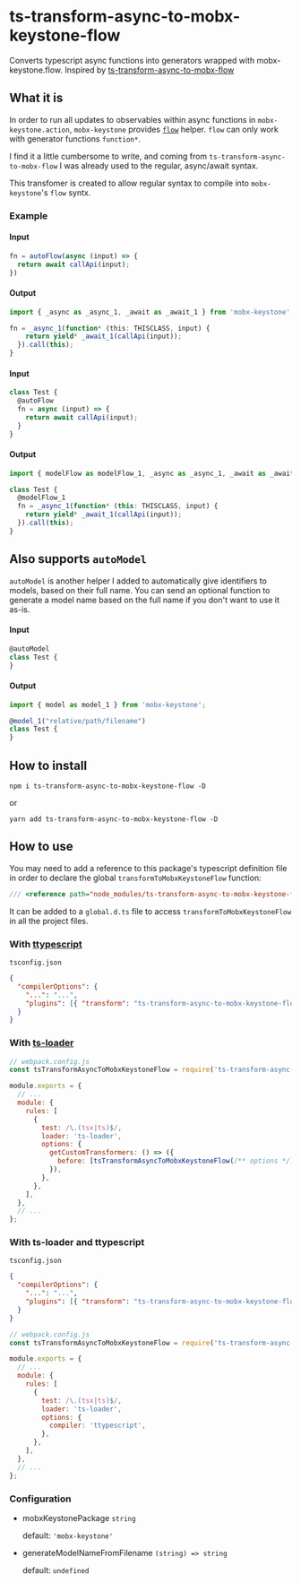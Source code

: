 # ts-transform-async-to-mobx-keystone-flow

Converts typescript async functions into generators wrapped with mobx-keystone.flow.
Inspired by [ts-transform-async-to-mobx-flow](https://github.com/AurorNZ/ts-transform-async-to-mobx-flow)

## What it is

In order to run all updates to observables within async functions in `mobx-keystone.action`, `mobx-keystone` provides [`flow`](https://mobx-keystone.js.org/class-models/#flows-async-actions) helper. `flow` can only work with generator functions `function*`.

I find it a little cumbersome to write, and coming from `ts-transform-async-to-mobx-flow` I was already used to the regular, async/await syntax.

This transfomer is created to allow regular syntax to compile into `mobx-keystone`'s `flow` syntx.

### Example

#### Input

```ts
fn = autoFlow(async (input) => {
  return await callApi(input);
})
```

#### Output

```ts
import { _async as _async_1, _await as _await_1 } from 'mobx-keystone';

fn = _async_1(function* (this: THISCLASS, input) {
    return yield* _await_1(callApi(input));
  }).call(this);
} 

```

#### Input

```ts
class Test {
  @autoFlow
  fn = async (input) => {
    return await callApi(input);
  }
}
```

#### Output

```ts
import { modelFlow as modelFlow_1, _async as _async_1, _await as _await_1 } from 'mobx-keystone';

class Test {
  @modelFlow_1
  fn = _async_1(function* (this: THISCLASS, input) {
    return yield* _await_1(callApi(input));
  }).call(this);
}
```

## Also supports `autoModel`

`autoModel` is another helper I added to automatically give identifiers to models, based on their full name. You can send an optional function to generate a model name based on the full name if you don't want to use it as-is.

#### Input

```ts
@autoModel
class Test {
}
```

#### Output
```ts
import { model as model_1 } from 'mobx-keystone';

@model_1("relative/path/filename")
class Test {
}
```

## How to install

```
npm i ts-transform-async-to-mobx-keystone-flow -D
```

or

```
yarn add ts-transform-async-to-mobx-keystone-flow -D
```

## How to use

You may need to add a reference to this package's typescript definition file in order to declare the global `transformToMobxKeystoneFlow` function:

```ts
/// <reference path="node_modules/ts-transform-async-to-mobx-keystone-flow/transformToMobxKeystoneFlow.d.ts" />
```

It can be added to a `global.d.ts` file to access `transformToMobxKeystoneFlow` in all the project files.

### With [ttypescript](https://github.com/cevek/ttypescript)

`tsconfig.json`

```json
{
  "compilerOptions": {
    "...": "...",
    "plugins": [{ "transform": "ts-transform-async-to-mobx-keystone-flow", "type": "config" }]
  }
}
```

### With [ts-loader](https://github.com/TypeStrong/ts-loader)

```js
// webpack.config.js
const tsTransformAsyncToMobxKeystoneFlow = require('ts-transform-async-to-mobx-keystone-flow').default;

module.exports = {
  // ...
  module: {
    rules: [
      {
        test: /\.(tsx|ts)$/,
        loader: 'ts-loader',
        options: {
          getCustomTransformers: () => ({
            before: [tsTransformAsyncToMobxKeystoneFlow(/** options */)],
          }),
        },
      },
    ],
  },
  // ...
};
```

### With ts-loader and ttypescript

`tsconfig.json`

```json
{
  "compilerOptions": {
    "...": "...",
    "plugins": [{ "transform": "ts-transform-async-to-mobx-keystone-flow", "type": "config" }]
  }
}
```

```js
// webpack.config.js
const tsTransformAsyncToMobxKeystoneFlow = require('ts-transform-async-to-mobx-keystone-flow').default;

module.exports = {
  // ...
  module: {
    rules: [
      {
        test: /\.(tsx|ts)$/,
        loader: 'ts-loader',
        options: {
          compiler: 'ttypescript',
        },
      },
    ],
  },
  // ...
};
```

### Configuration

- mobxKeystonePackage `string`

  default: `'mobx-keystone'`

- generateModelNameFromFilename `(string) => string`

  default: `undefined`
